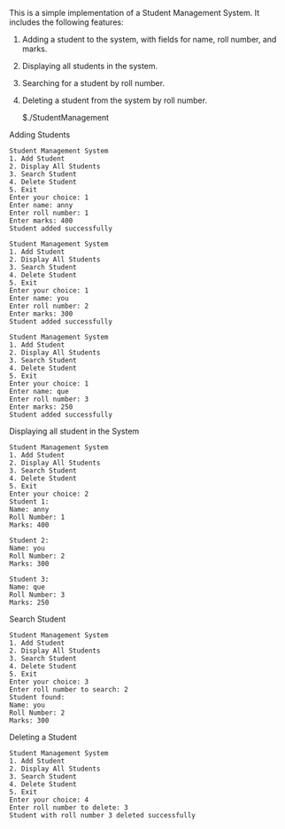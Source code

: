 This is a simple implementation of a Student Management System. It includes the following features:

1) Adding a student to the system, with fields for name, roll number, and marks.

2) Displaying all students in the system.

3) Searching for a student by roll number.

4) Deleting a student from the system by roll number.

	$./StudentManagement

Adding Students

	Student Management System
	1. Add Student
	2. Display All Students
	3. Search Student
	4. Delete Student
	5. Exit
	Enter your choice: 1
	Enter name: anny
	Enter roll number: 1
	Enter marks: 400
	Student added successfully
	
	Student Management System
	1. Add Student
	2. Display All Students
	3. Search Student
	4. Delete Student
	5. Exit
	Enter your choice: 1
	Enter name: you
	Enter roll number: 2
	Enter marks: 300
	Student added successfully

	Student Management System
	1. Add Student
	2. Display All Students
	3. Search Student
	4. Delete Student
	5. Exit
	Enter your choice: 1
	Enter name: que
	Enter roll number: 3
	Enter marks: 250
	Student added successfully

Displaying all student in the System

	Student Management System
	1. Add Student
	2. Display All Students
	3. Search Student
	4. Delete Student
	5. Exit
	Enter your choice: 2
	Student 1:
	Name: anny
	Roll Number: 1
	Marks: 400

	Student 2:
	Name: you
	Roll Number: 2
	Marks: 300

	Student 3:
	Name: que
	Roll Number: 3
	Marks: 250
	
Search Student

	Student Management System
	1. Add Student
	2. Display All Students
	3. Search Student
	4. Delete Student
	5. Exit
	Enter your choice: 3
	Enter roll number to search: 2
	Student found:
	Name: you
	Roll Number: 2
	Marks: 300
	
Deleting a Student

	Student Management System
	1. Add Student
	2. Display All Students
	3. Search Student
	4. Delete Student
	5. Exit
	Enter your choice: 4
	Enter roll number to delete: 3
	Student with roll number 3 deleted successfully
